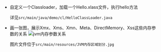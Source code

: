 * 自定义一个Classloader，加载一个Hello.xlass文件，执行hello方法

    详见`src/main/java/demo/cl/HelloClassLoader.java`
    
* 画一张图，展示Xmx、Xms、Xmn、Meta、DirectMemory、Xss这些内存参数的关系
![jvm内存参数关系](https://tva1.sinaimg.cn/large/007S8ZIlly1gjvvu0lpy9j30mn0f440b.jpg)

    图片文件位于`src/main/resources/JVM内存区域划分.jpg`
